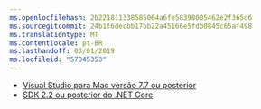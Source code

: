 ```yaml
---
ms.openlocfilehash: 2b221811338585064a6fe58398005462e2f365d6
ms.sourcegitcommit: 24b1f6decbb17bb22a45166e5fdb0845c65af498
ms.translationtype: MT
ms.contentlocale: pt-BR
ms.lasthandoff: 03/01/2019
ms.locfileid: "57045353"
---
```

* [Visual Studio para Mac versão 7.7 ou posterior](https://www.visualstudio.com/downloads/)
* [SDK 2.2 ou posterior do .NET Core](https://www.microsoft.com/net/download/all)